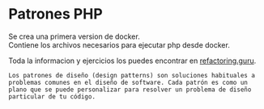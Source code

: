 # Patrones PHP

Se crea una primera version de docker.  
Contiene los archivos necesarios para ejecutar php desde docker.  

Toda la informacion y ejercicios los puedes encontrar en [refactoring.guru](https://refactoring.guru/es/design-patterns).

`Los patrones de diseño (design patterns) son soluciones
habituales a problemas comunes en el diseño de
software. Cada patrón es como un plano que se
puede personalizar para resolver un problema de
diseño particular de tu código.`